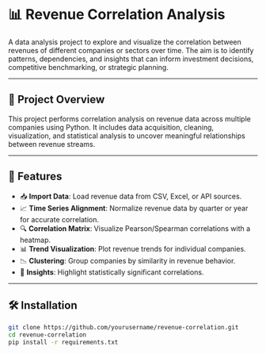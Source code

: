 # 📊 Revenue Correlation Analysis

A data analysis project to explore and visualize the correlation between revenues of different companies or sectors over time. The aim is to identify patterns, dependencies, and insights that can inform investment decisions, competitive benchmarking, or strategic planning.

---

## 🚀 Project Overview

This project performs correlation analysis on revenue data across multiple companies using Python. It includes data acquisition, cleaning, visualization, and statistical analysis to uncover meaningful relationships between revenue streams.

---

## 🔧 Features

- 📥 **Import Data**: Load revenue data from CSV, Excel, or API sources.
- 📈 **Time Series Alignment**: Normalize revenue data by quarter or year for accurate correlation.
- 🔍 **Correlation Matrix**: Visualize Pearson/Spearman correlations with a heatmap.
- 📊 **Trend Visualization**: Plot revenue trends for individual companies.
- 📉 **Clustering**: Group companies by similarity in revenue behavior.
- 🧠 **Insights**: Highlight statistically significant correlations.

---

## 🛠️ Installation

```bash
git clone https://github.com/yourusername/revenue-correlation.git
cd revenue-correlation
pip install -r requirements.txt

